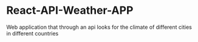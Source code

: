 # React-API-Weather-APP
Web application that through an api looks for the climate of different cities in different countries
